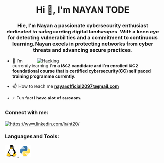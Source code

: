 <h1 align="center">Hi 👋, I'm NAYAN TODE</h1>
<h3 align="center">Hie, I'm Nayan a passionate cybersecurity enthusiast dedicated to safeguarding digital landscapes. With a keen eye for detecting vulnerabilities and a commitment to continuous learning, Nayan excels in protecting networks from cyber threats and advancing secure practices.</h3>

<img align="right" alt="Hacking" width="400" src="https://encrypted-tbn0.gstatic.com/images?q=tbn:ANd9GcQFbX58MqlqzKxO4kY1G5syNt_mOETnnHkIAQ&s">

- 🌱 I’m currently learning **I'm a ISC2 candidate and I'm enrolled ISC2 foundational course that is certified cybersecurity(CC) self paced training programme currently.**

- 📫 How to reach me **nayanofficial2097@gmail.com**

- ⚡ Fun fact **I have alot of sarcasm.**

<h3 align="left">Connect with me:</h3>
<p align="left">
<a href="https://linkedin.com/in/https://www.linkedin.com/in/nt20/" target="blank"><img align="center" src="https://raw.githubusercontent.com/rahuldkjain/github-profile-readme-generator/master/src/images/icons/Social/linked-in-alt.svg" alt="https://www.linkedin.com/in/nt20/" height="30" width="40" /></a>
</p>

<h3 align="left">Languages and Tools:</h3>
<p align="left"> <a href="https://www.linux.org/" target="_blank" rel="noreferrer"> <img src="https://raw.githubusercontent.com/devicons/devicon/master/icons/linux/linux-original.svg" alt="linux" width="40" height="40"/> </a> <a href="https://www.python.org" target="_blank" rel="noreferrer"> <img src="https://raw.githubusercontent.com/devicons/devicon/master/icons/python/python-original.svg" alt="python" width="40" height="40"/> </a> </p>
